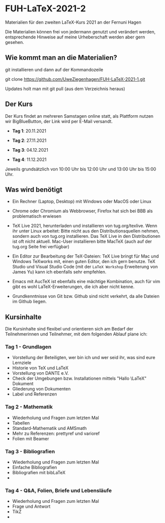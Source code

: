 # FUH-LaTeX-2021-2


Materialien für den zweiten LaTeX-Kurs 2021 an der Fernuni Hagen

Die Materialien können frei von jedermann genutzt und verändert werden, entsprechende Hinweise auf meine Urheberschaft werden aber gern gesehen.

## Wie kommt man an die Materialien?

git installieren und dann auf der Kommandozeile

git clone https://github.com/UweZiegenhagen/FUH-LaTeX-2021-1.git

Updates holt man mit git pull (aus dem Verzeichnis heraus)


## Der Kurs


Der Kurs findet an mehreren Samstagen online statt, als Plattform nutzen wir BigBlueButton, der Link wird per E-Mail versandt.


* **Tag 1**: 20.11.2021

* **Tag 2**: 27.11.2021

* **Tag 3**: 04.12.2021

* **Tag 4**: 11.12.2021


Jeweils grundsätzlich von 10:00 Uhr bis 12:00 Uhr und 13:00 Uhr bis 15:00 Uhr.



## Was wird benötigt


* Ein Rechner (Laptop, Desktop) mit Windows oder MacOS oder Linux

* Chrome oder Chromium als Webbrowser, Firefox hat sich bei BBB als problematisch erwiesen

* TeX Live 2021, herunterladen und installieren von tug.org/texlive. Wenn ihr unter Linux arbeitet: Bitte nicht aus den Distributionsquellen nehmen, sondern auch von tug.org installieren. Das TeX Live in den Distributionen ist oft nicht aktuell. Mac-User installieren bitte MacTeX (auch auf der tug.org Seite frei verfügbar)

* Ein Editor zur Bearbeitung der TeX-Dateien: TeX Live bringt für Mac und Windows TeXworks mit, einen guten Editor, den ich gern benutze. TeX Studio und Visual Studio Code (mit der ``LaTeX Workshop`` Erweiterung von James Yu) kann ich ebenfalls sehr empfehlen.

* Emacs mit AucTeX ist ebenfalls eine mächtige Kombination, auch für vim gibt es wohl LaTeX-Erweiterungen, die ich aber nicht kenne.

* Grundkenntnisse von Git bzw. Github sind nicht verkehrt, da alle Dateien im Github liegen.


## Kursinhalte


Die Kursinhalte sind flexibel und orientieren sich am Bedarf der Teilnehmerinnen und Teilnehmer, mit dem folgenden Ablauf plane ich:

### Tag 1 - Grundlagen

* Vorstellung der Beteiligten, wer bin ich und wer seid ihr, was sind eure Lernziele
* Historie von TeX und LaTeX
* Vorstellung von DANTE e.V.
* Check der Umgebungen bzw. Installationen mittels "Hallo \LaTeX" Dokument
* Gliederung von Dokumenten
* Label und Referenzen

### Tag 2 - Mathematik

* Wiederholung und Fragen zum letzten Mal
* Tabellen
* Standard-Mathematik und AMSmath
* Mehr zu Referenzen: prettyref und varioref
* Folien mit Beamer

### Tag 3 - Bibliografien

* Wiederholung und Fragen zum letzten Mal
* Einfache Bibliografien
* Bibliografien mit bibLaTeX
*


### Tag 4 - Q&A, Folien, Briefe und Lebensläufe

* Wiederholung und Fragen zum letzten Mal
* Frage und Antwort
* TikZ
*







